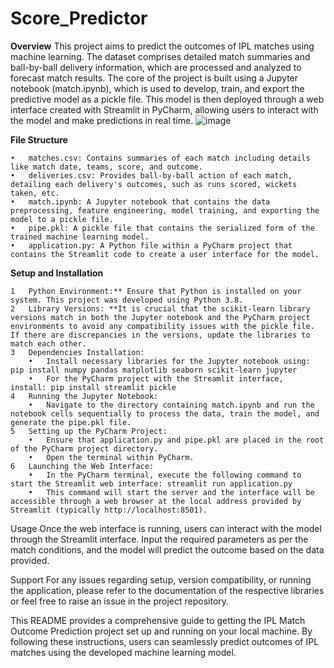 # Score_Predictor

**Overview**
This project aims to predict the outcomes of IPL matches using machine learning. The dataset comprises detailed match summaries and ball-by-ball delivery information, which are processed and analyzed to forecast match results. The core of the project is built using a Jupyter notebook (match.ipynb), which is used to develop, train, and export the predictive model as a pickle file. This model is then deployed through a web interface created with Streamlit in PyCharm, allowing users to interact with the model and make predictions in real time.
![image](https://github.com/manika26/Score_Predictor/assets/43421127/0467dca2-ac37-4909-b8d2-d149a3095958)


**File Structure**

	•	matches.csv: Contains summaries of each match including details like match date, teams, score, and outcome.
	•	deliveries.csv: Provides ball-by-ball action of each match, detailing each delivery's outcomes, such as runs scored, wickets taken, etc.
	•	match.ipynb: A Jupyter notebook that contains the data preprocessing, feature engineering, model training, and exporting the model to a pickle file.
	•	pipe.pkl: A pickle file that contains the serialized form of the trained machine learning model.
	•	application.py: A Python file within a PyCharm project that contains the Streamlit code to create a user interface for the model.
**Setup and Installation**

	1	Python Environment:** Ensure that Python is installed on your system. This project was developed using Python 3.8.
	2	Library Versions: **It is crucial that the scikit-learn library versions match in both the Jupyter notebook and the PyCharm project environments to avoid any compatibility issues with the pickle file. If there are discrepancies in the versions, update the libraries to match each other.
	3	Dependencies Installation:
		•	Install necessary libraries for the Jupyter notebook using: pip install numpy pandas matplotlib seaborn scikit-learn jupyter  
		•	For the PyCharm project with the Streamlit interface, install: pip install streamlit pickle  
	4	Running the Jupyter Notebook:
		•	Navigate to the directory containing match.ipynb and run the notebook cells sequentially to process the data, train the model, and generate the pipe.pkl file.
	5	Setting up the PyCharm Project:
		•	Ensure that application.py and pipe.pkl are placed in the root of the PyCharm project directory.
		•	Open the terminal within PyCharm.
	6	Launching the Web Interface:
		•	In the PyCharm terminal, execute the following command to start the Streamlit web interface: streamlit run application.py  
		•	This command will start the server and the interface will be accessible through a web browser at the local address provided by Streamlit (typically http://localhost:8501).
  
Usage
Once the web interface is running, users can interact with the model through the Streamlit interface. Input the required parameters as per the match conditions, and the model will predict the outcome based on the data provided.

Support
For any issues regarding setup, version compatibility, or running the application, please refer to the documentation of the respective libraries or feel free to raise an issue in the project repository.

This README provides a comprehensive guide to getting the IPL Match Outcome Prediction project set up and running on your local machine. By following these instructions, users can seamlessly predict outcomes of IPL matches using the developed machine learning model.
